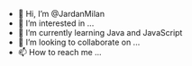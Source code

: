 - 👋 Hi, I’m @JardanMilan
- 👀 I’m interested in ...
- 🌱 I’m currently learning Java and JavaScript
- 💞️ I’m looking to collaborate on ...
- 📫 How to reach me ...

<!---
JardanMilan/JardanMilan is a ✨ special ✨ repository because its `README.md` (this file) appears on your GitHub profile.
You can click the Preview link to take a look at your changes.
--->
